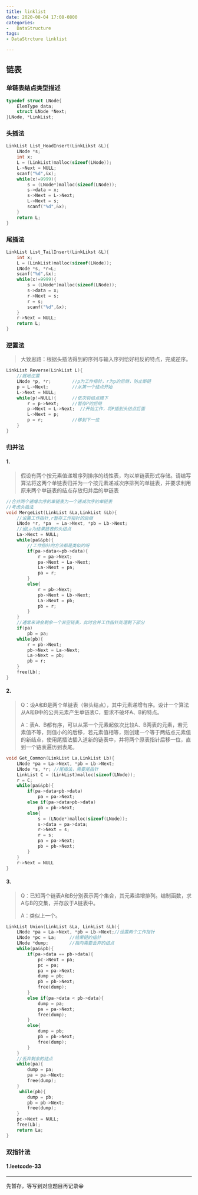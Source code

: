 ```yaml
---
title: linklist
date: 2020-08-04 17:08-0800
categories:
-   DataStructure
tags:
- DataStrcture linklist

---
```


## 链表

### 单链表结点类型描述

```c
typedef struct LNode{
    ElemType data;
    struct LNode *Next;
}LNode, *LinkList;
```



### 头插法

```c
LinkList List_HeadInsert(LinkLikst &L){
    LNode *s;
    int x;
    L = (LinkList)malloc(sizeof(LNode));
    L->Next = NULL;
    scanf("%d",&x);
    while(x!=9999){
        s = (LNode*)malloc(sizeof(LNode));
        s->data = x;
        s->Next = L->Next;
        L->Next = s;
        scanf("%d",&x);
    }
    return L;
}
```



### 尾插法

```c
LinkList List_TailInsert(LinkLikst &L){
    int x;
    L = (LinkList)malloc(sizeof(LNode));
    LNode *s, *r=L;
    scanf("%d",&x);
    while(x!=9999){
        s = (LNode*)malloc(sizeof(LNode));
        s->data = x;
        r->Next = s;
        r = s;
        scanf("%d",&x);
    }
    r->Next = NULL;
    return L;
}
```



### 逆置法

> 大致思路：根据头插法得到的序列与输入序列恰好相反的特点，完成逆序。

```c
LinkList Reverse(LinkList L){
    //就地逆置
    LNode *p, *r;		 //p为工作指针，r为p的后继，防止断链
    p = L->Next;		 //从第一个结点开始
    L->Next = NULL;
    while(p!=NULL){		 //依次将结点摘下
        r = p->Next;	 //暂存P的后继
        p->Next = L->Next;  //开始工作，将P插到头结点后面
        L->Next = p;
        p = r;			 //移到下一位
    }		
}
```



### 归并法

#### 1.

> 假设有两个按元素值递增序列排序的线性表，均以单链表形式存储。请编写算法将这两个单链表归并为一个按元素递减次序排列的单链表，并要求利用原来两个单链表的结点存放归并后的单链表

```c
//合并两个递增次序的单链表为一个递减次序的单链表
//考虑头插法
void MergeList(LinkList &La,LinkList &Lb){
    //设置工作指针,r暂存工作指针的后继
    LNode *r, *pa  = La->Next, *pb = Lb->Next;
    //设La为结果链表的头结点
    La->Next = NULL;
    while(pa&&pb){
        //工作指针的方法都是类似的呀
        if(pa->data<=pb->data){
            r = pa->Next;
            pa->Next = La->Next;
            La->Next = pa;
            pa = r;
        }
        else{
            r = pb->Next;
            pb->Next = Lb->Next;
            La->Next = pb;
            pb = r;
        }
    }
    //通常来讲会剩余一个非空链表，此时合并工作指针处理剩下部分
    if(pa)		
        pb = pa;
    while(pb){
        r = pb->Next;
        pb->Next = La->Next;
        La->Next = pb;
        pb = r;
    }
    free(Lb);
}
```

#### 2.

> Q：设A和B是两个单链表（带头结点），其中元素递增有序。设计一个算法从A和B中的公共元素产生单链表C，要求不破坏A、B的特点。
>
> A：表A、B都有序，可以从第一个元素起依次比较A、B两表的元素，若元素值不等，则值小的的后移，若元素值相等，则创建一个等于两结点元素值的新结点，使用尾插法插入道新的链表中，并将两个原表指针后移一位，直到一个链表遍历到表尾。

```c
void Get_Common(LinkList La,LinkList Lb){
    LNode *pa = La->Next, *pb = Lb->Next;
    LNode *s, *r; //尾插法，需要尾指针
    LinkList C = (LinkList)malloc(sizeof(LNode));
    r = C;
    while(pa&&pb){
        if(pa->data<pb->data)
            pa = pa->Next;
        else if(pa->data>pb->data)
            pb = pb->Next;
        else{
            s = (LNode*)malloc(sizeof(LNode));
            s->data = pa->data;
            r->Next = s;
            r = s;
            pa = pa->Next;
            pb = pb->Next;
        }
    }
    r->Next = NULL
}
```

#### 3.

> Q：已知两个链表A和B分别表示两个集合，其元素递增排列。编制函数，求A与B的交集，并存放于A链表中。
>
> A：类似上一个。

```c
LinkList Union(LinkList &La, LinkList &Lb){
    LNode *pa = La->Next, *pb = Lb->Next;//设置两个工作指针
    LNode *pc = La;		//结果链的指针
    LNode *dump;		//指向需要丢弃的结点
    while(pa&&pb){
        if(pa->data == pb->data){
            pc->Next = pa;
            pc = pa;
            pa = pa->Next;
            dump = pb;
            pb = pb->Next;
            free(dump);
        }
        else if(pa->data < pb->data){
            dump = pa;
            pa = pa->Next;
            free(dump);
        }
        else{
            dump = pb;
            pb = pb->Next;
            free(dump);
        }
    }
    //丢弃剩余的结点
    while(pa){
        dump = pa;
        pa = pa->Next;
        free(dump);
    }
     while(pb){
        dump = pb;
        pb = pb->Next;
        free(dump);
    }
    pc->Next = NULL;
    free(Lb);
    return La;
}
```



### 双指针法

#### 1.leetcode-33

------

先暂存，等写到对应题目再记录😀

[1]: https://www.jianshu.com/p/e38667ee4405	"算法精选题总结之双指针法"
[2]: https://zhuanlan.zhihu.com/p/163581492	"双指针法"
[3]: https://www.cnblogs.com/Transkai/p/12551857.html	"leetcode.33链表的中间结点"
[4]: http://www.mamicode.com/info-detail-2945640.html	"剑指offer链表题的双指针法总结"


